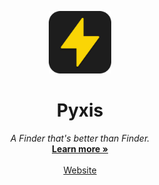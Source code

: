 <p align="center">
<a href="https://pyxisapp.dev">
  <img src="./logo.png" width="100" alt="project-logo">
  </a>
</p>
<p align="center">
    <h1 align="center">Pyxis</h1>
</p>
  <p align="center">
      <em>A Finder that's better than Finder.</em>
    <br />
    <a href="https://pyxisapp.dev"><strong>Learn more »</strong></a>
    <br />
    <br />
    <a href="https://pyxisapp.dev">Website</a>
  </p>
